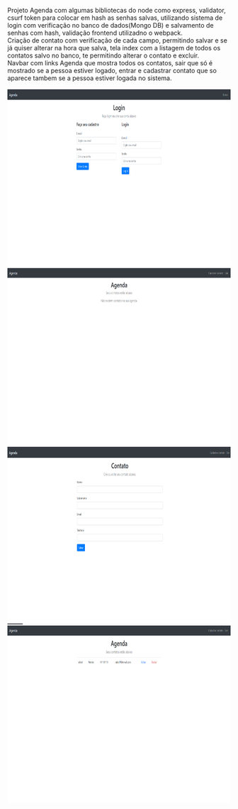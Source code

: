 Projeto Agenda com algumas bibliotecas do node como express, validator, csurf token para colocar em hash as senhas salvas, utilizando sistema de login com verificação no banco de dados(Mongo DB) e salvamento de senhas com hash, validação frontend utilizadno o webpack.
<br>
Criação de contato com verificação de cada campo, permitindo salvar e se já quiser alterar na hora que salva, tela index com a listagem de todos os contatos salvo no banco, te permitindo alterar o contato e excluir.
<br>
Navbar com links  Agenda que mostra todos os contatos, sair que só é mostrado se a pessoa estiver logado, entrar e cadastrar contato que so aparece tambem se a pessoa estiver logada no sistema.
<br>
<br>
<img height="400em" src="./imgs/telaLogin.png">
<br>
<img height="400em" src="./imgs/telaInicial.png">
<br>
<img height="400em" src="./imgs/telaCadastroContato.png">
<br>
<img height="400em" src="./imgs/telaInicialComContatos.png">
